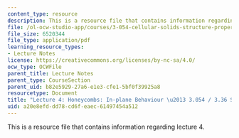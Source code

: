 ```yaml
---
content_type: resource
description: This is a resource file that contains information regarding lecture 4.
file: /ol-ocw-studio-app/courses/3-054-cellular-solids-structure-properties-and-applications-spring-2015/a20e8efddd78cd6feaec61497454a512_MIT3_054S15_L4_honey.pdf
file_size: 6520344
file_type: application/pdf
learning_resource_types:
- Lecture Notes
license: https://creativecommons.org/licenses/by-nc-sa/4.0/
ocw_type: OCWFile
parent_title: Lecture Notes
parent_type: CourseSection
parent_uid: b82e5929-27a6-e1e3-cfe1-5bf0f39925a8
resourcetype: Document
title: "Lecture 4: Honeycombs: In-plane Behaviour \u2013 3.054 / 3.36 Spring 2015"
uid: a20e8efd-dd78-cd6f-eaec-61497454a512
---
```

This is a resource file that contains information regarding lecture 4.
